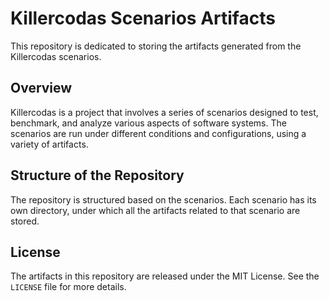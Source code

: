 # Killercodas Scenarios Artifacts

This repository is dedicated to storing the artifacts generated from the Killercodas scenarios. 

## Overview

Killercodas is a project that involves a series of scenarios designed to test, benchmark, and analyze various aspects of software systems. The scenarios are run under different conditions and configurations, using a variety of artifacts.

## Structure of the Repository

The repository is structured based on the scenarios. Each scenario has its own directory, under which all the artifacts related to that scenario are stored.

## License

The artifacts in this repository are released under the MIT License. See the `LICENSE` file for more details.
